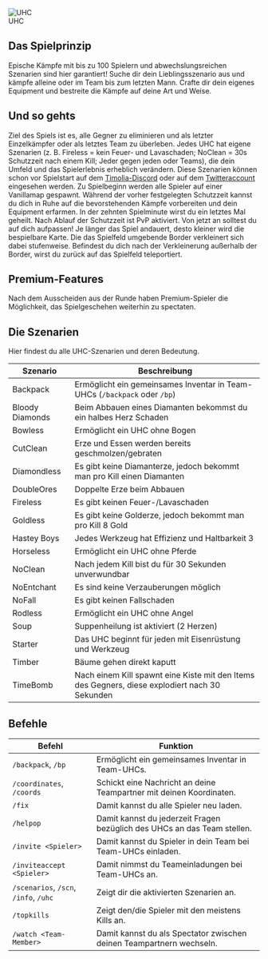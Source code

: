 <div class="banner-wrapper">
    <img alt="UHC" src="../img/UHC.png">
    <div class="banner-text">UHC</div>
</div>

## Das Spielprinzip
Epische Kämpfe mit bis zu 100 Spielern und abwechslungsreichen Szenarien sind hier garantiert! Suche dir dein Lieblingsszenario aus und kämpfe alleine oder im Team bis zum letzten Mann. Crafte dir dein eigenes Equipment und bestreite die Kämpfe auf deine Art und Weise.

## Und so gehts

Ziel des Spiels ist es, alle Gegner zu eliminieren und als letzter Einzelkämpfer oder als letztes Team zu überleben.
Jedes UHC hat eigene Szenarien (z. B. Fireless = kein Feuer- und Lavaschaden; NoClean = 30s Schutzzeit nach einem Kill; Jeder gegen jeden oder Teams), die dein Umfeld und das Spielerlebnis erheblich verändern.
Diese Szenarien können schon vor Spielstart auf dem <a href="https://timolia.de/discord">Timolia-Discord</a> oder auf dem <a href="https://twitter.com/TimoliaUHC">Twitteraccount</a> eingesehen werden.
Zu Spielbeginn werden alle Spieler auf einer Vanillamap gespawnt. Während der vorher festgelegten Schutzzeit kannst du dich in Ruhe auf die bevorstehenden Kämpfe vorbereiten und dein Equipment erfarmen.
In der zehnten Spielminute wirst du ein letztes Mal geheilt.
Nach Ablauf der Schutzzeit ist PvP aktiviert. Von jetzt an solltest du auf dich aufpassen!
Je länger das Spiel andauert, desto kleiner wird die bespielbare Karte. Die das Spielfeld umgebende Border verkleinert sich dabei stufenweise. Befindest du dich nach der Verkleinerung außerhalb der Border, wirst du zurück auf das Spielfeld teleportiert.

## Premium-Features
Nach dem Ausscheiden aus der Runde haben Premium-Spieler die Möglichkeit, das Spielgeschehen weiterhin zu spectaten.

## Die Szenarien

Hier findest du alle UHC-Szenarien und deren Bedeutung.

| Szenario | Beschreibung |
| ------ | -------- |
| Backpack         | Ermöglicht ein gemeinsames Inventar in Team-UHCs (`/backpack` oder `/bp`) |
| Bloody Diamonds  | Beim Abbauen eines Diamanten bekommst du ein halbes Herz Schaden |
| Bowless          | Ermöglicht ein UHC ohne Bogen |
| CutClean         | Erze und Essen werden bereits geschmolzen/gebraten |
| Diamondless      | Es gibt keine Diamanterze, jedoch bekommt man pro Kill einen Diamanten |
| DoubleOres       | Doppelte Erze beim Abbauen |
| Fireless         | Es gibt keinen Feuer-/Lavaschaden |
| Goldless         | Es gibt keine Golderze, jedoch bekommt man pro Kill 8 Gold |
| Hastey Boys      | Jedes Werkzeug hat Effizienz und Haltbarkeit 3 |
| Horseless        | Ermöglicht ein UHC ohne Pferde |
| NoClean          | Nach jedem Kill bist du für 30 Sekunden unverwundbar |
| NoEntchant       | Es sind keine Verzauberungen möglich |
| NoFall           | Es gibt keinen Fallschaden |
| Rodless          | Ermöglicht ein UHC ohne Angel |
| Soup             | Suppenheilung ist aktiviert (2 Herzen) |
| Starter          | Das UHC beginnt für jeden mit Eisenrüstung und Werkzeug |
| Timber           | Bäume gehen direkt kaputt |
| TimeBomb         | Nach einem Kill spawnt eine Kiste mit den Items des Gegners, diese explodiert nach 30 Sekunden |


## Befehle
| Befehl | Funktion |
| ------ | -------- |
| `/backpack`, `/bp`                         | Ermöglicht ein gemeinsames Inventar in Team-UHCs. |
| `/coordinates`, `/coords`                  | Schickt eine Nachricht an deine Teampartner mit deinen Koordinaten. |
| `/fix`                                     | Damit kannst du alle Spieler neu laden. |
| `/helpop`                                  | Damit kannst du jederzeit Fragen bezüglich des UHCs an das Team stellen. |
| `/invite <Spieler>`                        | Damit kannst du Spieler in dein Team bei Team-UHCs einladen. |
| `/inviteaccept <Spieler>`                  | Damit nimmst du Teameinladungen bei Team-UHCs an. |
| `/scenarios`, `/scn`, `/info`, `/uhc`      | Zeigt dir die aktivierten Szenarien an. |
| `/topkills`                                | Zeigt den/die Spieler mit den meistens Kills an. |
| `/watch <Team-Member>`                     | Damit kannst du als Spectator zwischen deinen Teampartnern wechseln. |